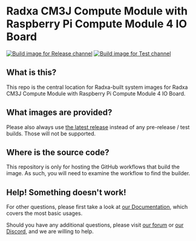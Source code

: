 # Radxa CM3J Compute Module with Raspberry Pi Compute Module 4 IO Board
[![Build image for Release channel](https://github.com/radxa-build/radxa-cm3j-rpi-cm4-io/actions/workflows/build.yaml/badge.svg)](https://github.com/radxa-build/radxa-cm3j-rpi-cm4-io/actions/workflows/build.yaml) [![Build image for Test channel](https://github.com/radxa-build/radxa-cm3j-rpi-cm4-io/actions/workflows/test.yaml/badge.svg)](https://github.com/radxa-build/radxa-cm3j-rpi-cm4-io/actions/workflows/test.yaml)

## What is this?

This repo is the central location for Radxa-built system images for Radxa CM3J Compute Module with Raspberry Pi Compute Module 4 IO Board.

## What images are provided?

Please also always use [the latest release](https://github.com/radxa-build/radxa-cm3j-rpi-cm4-io/releases/latest) instead of any pre-release / test builds. Those will not be supported.

## Where is the source code?

This repository is only for hosting the GitHub workflows that build the image. As such, you will need to examine the workflow to find the builder.

## Help! Something doesn't work!

For other questions, please first take a look at [our Documentation](https://docs.radxa.com), which covers the most basic usages.

Should you have any additional questions, please visit [our forum](https://forum.radxa.com/) or [our Discord](https://rock.sh/go), and we are willing to help.
